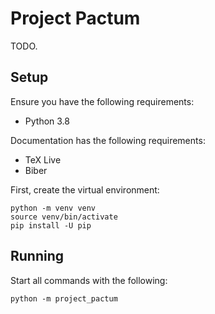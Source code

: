 # Project Pactum

TODO.

## Setup

Ensure you have the following requirements:

- Python 3.8

Documentation has the following requirements:

- TeX Live
- Biber

First, create the virtual environment:

    python -m venv venv
    source venv/bin/activate
    pip install -U pip

## Running

Start all commands with the following:

    python -m project_pactum